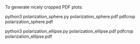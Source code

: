 
To generate nicely cropped PDF plots:

  python3 polarization_sphere.py polarization_sphere.pdf
  pdfcrop polarization_sphere.pdf

  python3 polarization_ellipse.py polarization_ellipse.pdf
  pdfcrop polarization_ellipse.pdf

